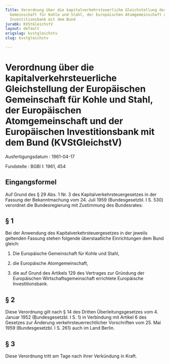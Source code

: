```yaml
---
Title: Verordnung über die kapitalverkehrsteuerliche Gleichstellung der Europäischen
  Gemeinschaft für Kohle und Stahl, der Europäischen Atomgemeinschaft und der Europäischen
  Investitionsbank mit dem Bund
jurabk: KVStGleichstV
layout: default
origslug: kvstgleichstv
slug: kvstgleichstv

---
```


# Verordnung über die kapitalverkehrsteuerliche Gleichstellung der Europäischen Gemeinschaft für Kohle und Stahl, der Europäischen Atomgemeinschaft und der Europäischen Investitionsbank mit dem Bund (KVStGleichstV)

Ausfertigungsdatum
:   1961-04-17

Fundstelle
:   BGBl I: 1961, 454



## Eingangsformel

Auf Grund des § 29 Abs. 1 Nr. 3 des Kapitalverkehrsteuergesetzes in
der Fassung der Bekanntmachung vom 24. Juli 1959 (Bundesgesetzbl. I S.
530) verordnet die Bundesregierung mit Zustimmung des Bundesrates:


## § 1

Bei der Anwendung des Kapitalverkehrsteuergesetzes in der jeweils
geltenden Fassung stehen folgende überstaatliche Einrichtungen dem
Bund gleich:

1.  Die Europäische Gemeinschaft für Kohle und Stahl,


2.  die Europäische Atomgemeinschaft,


3.  die auf Grund des Artikels 129 des Vertrages zur Gründung der
    Europäischen Wirtschaftsgemeinschaft errichtete Europäische
    Investitionsbank.





## § 2

Diese Verordnung gilt nach § 14 des Dritten Überleitungsgesetzes vom
4\. Januar 1952 (Bundesgesetzbl. I S. 1) in Verbindung mit Artikel 6
des Gesetzes zur Änderung verkehrsteuerrechtlicher Vorschriften vom
25\. Mai 1959 (Bundesgesetzbl. I S. 261) auch im Land Berlin.


## § 3

Diese Verordnung tritt am Tage nach ihrer Verkündung in Kraft.

